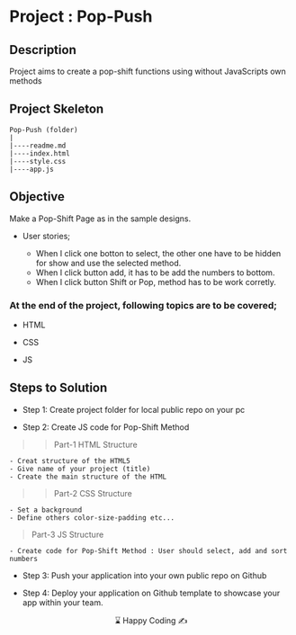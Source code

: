 # Project : Pop-Push 

## Description
Project aims to create a pop-shift functions using without JavaScripts own methods


## Project Skeleton 

```
Pop-Push (folder)
|
|----readme.md         
|----index.html  
|----style.css   
|----app.js
```

## Objective

Make a Pop-Shift Page as in the sample designs.

-  User stories;

   - When I click one botton to select, the other one have to be hidden for show and use the selected method.
   - When I click button add, it has to be add the numbers to bottom.
   - When I click button Shift or Pop, method has to be work corretly.

### At the end of the project, following topics are to be covered;

- HTML 

- CSS

- JS


## Steps to Solution
  
- Step 1: Create project folder for local public repo on your pc

- Step 2: Create JS code for Pop-Shift Method 

>>Part-1 HTML Structure

	- Creat structure of the HTML5
	- Give name of your project (title)
	- Create the main structure of the HTML

>>Part-2 CSS Structure

	- Set a background
	- Define others color-size-padding etc...

>Part-3 JS Structure

	- Create code for Pop-Shift Method : User should select, add and sort numbers 
	
- Step 3: Push your application into your own public repo on Github

- Step 4: Deploy your application on Github template to showcase your app within your team.


<center> ⌛ Happy Coding  ✍ </center>